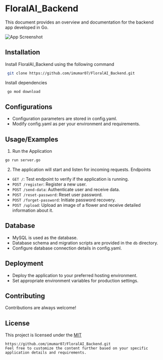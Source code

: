 
# FloralAI_Backend

This document provides an overview and documentation for the backend app developed in Go.




![App Screenshot](https://res.cloudinary.com/dqe4ld4cx/image/upload/v1710735729/FloralAI_xwvj43.png)



## Installation

Install FloralAI_Backend using the following command

```bash
 git clone https://github.com/imumar07/FloralAI_Backend.git
```

Install dependencies

```bash
 go mod download
```
    
## Configurations
- Configuration parameters are stored in config.yaml.
- Modify config.yaml as per your environment and requirements.

## Usage/Examples
1. Run the Application
```bash
go run server.go
```
2. The application will start and listen for incoming requests.
Endpoints
- `GET /`: Test endpoint to verify if the application is running.
- `POST /register`: Register a new user.
- `POST /send-data`: Authenticate user and receive data.
- `POST /reset-password`: Reset user password.
- `POST /forget-password`: Initiate password recovery.
- `POST /upload`: Upload an image of a flower and receive detailed information about it.




## Database

- MySQL is used as the database.
- Database schema and migration scripts are provided in the `db` directory.
- Configure database connection details in config.yaml.
## Deployment

- Deploy the application to your preferred hosting environment.
- Set appropriate environment variables for production settings.


## Contributing

Contributions are always welcome!



## License

This project is licensed under the [MIT](https://choosealicense.com/licenses/mit/)

```
https://github.com/imumar07/FloralAI_Backend.git 
Feel free to customize the content further based on your specific application details and requirements.

```

